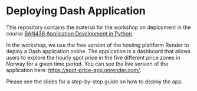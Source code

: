 # Deploying Dash Application

This repository contains the material for the workshop on deployment in the course [BAN438 Application Development in Python](https://www.nhh.no/en/courses/application-development-in-python/).

In the workshop, we use the free version of the hosting plattform Render to deploy a Dash application online. The application is a dashboard that allows users to explore the hourly spot price in the five different price zones in Norway for a given time period. You can see the live version of the application here: https://spot-price-app.onrender.com/.

Please see the slides for a step-by-step guide on how to deploy the app.

